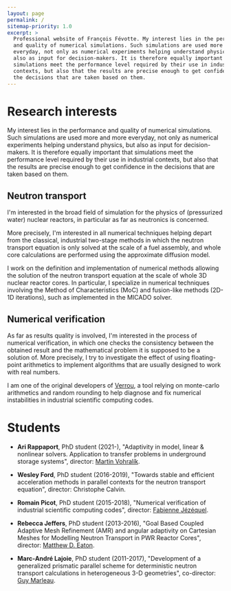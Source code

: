 ```yaml
---
layout: page
permalink: /
sitemap-priority: 1.0
excerpt: >
  Professional website of François Févotte. My interest lies in the performance
  and quality of numerical simulations. Such simulations are used more and more
  everyday, not only as numerical experiments helping understand physics, but
  also as input for decision-makers. It is therefore equally important that
  simulations meet the performance level required by their use in industrial
  contexts, but also that the results are precise enough to get confidence in
  the decisions that are taken based on them.
---
```


# Research interests

My interest lies in the performance and quality of numerical simulations. Such
simulations are used more and more everyday, not only as numerical experiments
helping understand physics, but also as input for decision-makers. It is
therefore equally important that simulations meet the performance level required
by their use in industrial contexts, but also that the results are precise
enough to get confidence in the decisions that are taken based on them.


## Neutron transport

I'm interested in the broad field of simulation for the physics of (pressurized
water) nuclear reactors, in particular as far as neutronics is concerned.

More precisely, I'm interested in all numerical techniques helping depart from
the classical, industrial two-stage methods in which the neutron transport
equation is only solved at the scale of a fuel assembly, and whole core
calculations are performed using the approximate diffusion model.

I work on the definition and implementation of numerical methods allowing the
solution of the neutron transport equation at the scale of whole 3D nuclear
reactor cores. In particular, I specialize in numerical techniques involving the
Method of Characteristics (MoC) and fusion-like methods (2D-1D iterations), such
as implemented in the MICADO solver.


## Numerical verification

As far as results quality is involved, I'm interested in the process of
numerical verification, in which one checks the consistency between the obtained
result and the mathematical problem it is supposed to be a solution of. More
precisely, I try to investigate the effect of using floating-point arithmetics
to implement algorithms that are usually designed to work with real numbers.

I am one of the original developers
of [Verrou](http://github.com/edf-hpc/verrou), a tool relying on monte-carlo
arithmetics and random rounding to help diagnose and fix numerical instabilities
in industrial scientific computing codes.


# Students

- **Ari Rappaport**, PhD student (2021-), "Adaptivity in model, linear &
  nonlinear solvers. Application to transfer problems in underground storage
  systems", director: [Martin
  Vohralı́k](https://who.rocq.inria.fr/Martin.Vohralik/index.html).

- **Wesley Ford**, PhD student (2016-2019), "Towards stable and efficient
  acceleration methods in parallel contexts for the neutron transport equation",
  director: Christophe Calvin.

- **Romain Picot**, PhD student (2015-2018), "Numerical verification of
  industrial scientific computing codes",
  director: [Fabienne Jézéquel](http://www-pequan.lip6.fr/~jezequel/index.html).

- **Rebecca Jeffers**, PhD student (2013-2016), "Goal Based Coupled Adaptive
  Mesh Refinement (AMR) and angular adaptivity on Cartesian Meshes for Modelling
  Neutron Transport in PWR Reactor Cores",
  director: [Matthew D. Eaton](http://www.imperial.ac.uk/people/m.eaton).


- **Marc-André Lajoie**, PhD student (2011-2017), "Development of a generalized
  prismatic parallel scheme for deterministic neutron transport calculations in
  heterogeneous 3-D geometries",
  co-director:
  [Guy Marleau](http://www.polymtl.ca/recherche/rc/en/professeurs/details.php?NoProf=142).
